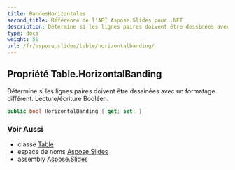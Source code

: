 ```yaml
---
title: BandesHorizontales
second_title: Référence de l'API Aspose.Slides pour .NET
description: Détermine si les lignes paires doivent être dessinées avec un formatage différent. Lecture/écriture Booléen.
type: docs
weight: 50
url: /fr/aspose.slides/table/horizontalbanding/
---
```


## Propriété Table.HorizontalBanding

Détermine si les lignes paires doivent être dessinées avec un formatage différent. Lecture/écriture Booléen.

```csharp
public bool HorizontalBanding { get; set; }
```

### Voir Aussi

* classe [Table](../../table)
* espace de noms [Aspose.Slides](../../table)
* assembly [Aspose.Slides](../../../)

<!-- NE PAS MODIFIER : généré par xmldocmd pour Aspose.Slides.dll -->